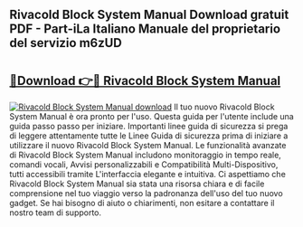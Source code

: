 ## Rivacold Block System Manual Download gratuit PDF - Part-iLa Italiano Manuale del proprietario del servizio m6zUD

# <h2><a href="http://dfeft7i.blite.top/?on=Rivacold+Block+System+Manual">🔗Download 👉🔴 Rivacold Block System Manual</a></h2>

[![Rivacold Block System Manual download](https://i.imgur.com/lujVjoI.png)](http://dfeft7i.blite.top/?on=Rivacold+Block+System+Manual)
Il tuo nuovo Rivacold Block System Manual è ora pronto per l'uso. Questa guida per l'utente include una guida passo passo per iniziare. Importanti linee guida di sicurezza si prega di leggere attentamente tutte le Linee Guida di sicurezza prima di iniziare a utilizzare il nuovo Rivacold Block System Manual. Le funzionalità avanzate di Rivacold Block System Manual includono monitoraggio in tempo reale, comandi vocali, Avvisi personalizzabili e Compatibilità Multi-Dispositivo, tutti accessibili tramite L'interfaccia elegante e intuitiva. Ci aspettiamo che Rivacold Block System Manual sia stata una risorsa chiara e di facile comprensione nel tuo viaggio verso la padronanza dell'uso del tuo nuovo gadget. Se hai bisogno di aiuto o chiarimenti, non esitare a contattare il nostro team di supporto.
